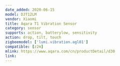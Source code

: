 ```yaml
---
date_added: 2020-06-15
model: DJT12LM
vendor: Xiaomi
title: Aqara T1 Vibration Sensor
category: sensor
supports: action, batterylow, sensitivity 
action: drop, tilt, touch
zigbeemodel: ['lumi.vibration.agl01']
compatible: [z2m]
mlink: https://www.aqara.com/cn/productDetail/d30
link: 
---
```

